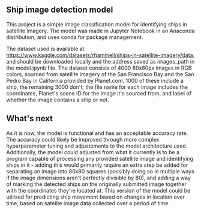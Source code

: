 ## Ship image detection model

This project is a simple image classification model for identifying ships in satellite imagery. The model was made in Jupyter Notebook in an Anaconda distribution, and uses conda for package management.

The dataset used is available at https://www.kaggle.com/datasets/rhammell/ships-in-satellite-imagery/data, and should be downloaded locally and the address saved as images_path in the model.ipynb file.
The dataset consists of 4000 80x80px images in RGB colors, sourced from satellite imagery of the San Francisco Bay and the San Pedro Bay in California provided by Planet.com. 1000 of these include a ship, the remaining 3000 don't; the file name for each image includes the coordinates, Planet's scene ID for the image it's sourced from, and label of whether the image contains a ship or not.


## What's next

As it is now, the model is functional and has an acceptable accuracy rate. The accuracy could likely be improved through more complex hyperparameter tuning and adjustements to the model architecture used.
Additionally, the model could adjusted from what it currently is to be a program capable of processing any provided satellite image and identifying ships in it - adding this would primarily require an extra step be added for separating an image into 80x80 squares (possibly doing so in multiple ways if the image dimensions aren't perfectly divisible by 80), and adding a way of marking the detected ships on the originally submitted image together with the coordinates they're located at. This version of the model could be utilised for predicting ship movement based on changes in location over time, based on satelite image data collected over a period of time.
